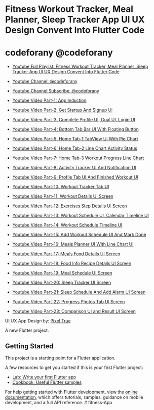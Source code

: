 # Fitness Workout Tracker, Meal Planner, Sleep Tracker App UI UX Design Convent Into Flutter Code

# codeforany @codeforany

- [Youtube Full Playlist: Fitness Workout Tracker, Meal Planner, Sleep Tracker App UI UX Design Convent Into Flutter Code](https://www.youtube.com/playlist?list=PLzcRC7PA0xWR1AY-uvplpAYoDFzRdUHgQ)
- [Youtube Channel: @codeforany](https://www.youtube.com/channel/UCdQTp9wRK5vAOlEQZf9PHSg)
- [Youtube Channel Subscribe: @codeforany](https://www.youtube.com/channel/UCdQTp9wRK5vAOlEQZf9PHSg?sub_confirmation=1)

- [Youtube Video Part-1: App Induction](https://youtu.be/GZzMnrGNZEA)
- [Youtube Video Part-2: Get Startup And Signup UI](https://youtu.be/pDoH7oheZRk)
- [Youtube Video Part-3: Complete Profile UI, Goal UI, Login UI](https://youtu.be/GrINadeF1Ic)
- [Youtube Video Part-4: Bottom Tab Bar UI With Floating Button](https://youtu.be/JYJbK7vTCJk)
- [Youtube Video Part-5: Home Tab-1 TabView UI With Pie Chart](https://youtu.be/jd6C5qCQ0B4)
- [Youtube Video Part-6: Home Tab-2 Line Chart Activity Status](https://youtu.be/VwikPX-9_rs)
- [Youtube Video Part-7: Home Tab-3 Workout Progress Line Chart](https://youtu.be/UX0UuPx8aRg)
- [Youtube Video Part-8: Activity Tracker UI And Notification UI](https://youtu.be/OjvOxsVVJSo)
- [Youtube Video Part-9: Profile Tab UI And Finished Workout UI](https://youtu.be/cF-x4xq99fw)
- [Youtube Video Part-10: Workout Tracker Tab UI](https://youtu.be/AUIR0RKRQwo)
- [Youtube Video Part-11: Workout Details UI Screen](https://youtu.be/ftAi1kfXObk)
- [Youtube Video Part-12: Exercises Step Details UI Screen](https://youtu.be/3Dfn54U340k)
- [Youtube Video Part-13: Workout Schedule UI, Calendar Timeline UI ](https://youtu.be/vARI416CLUA)
- [Youtube Video Part-14: Workout Schedule Timeline UI](https://youtu.be/G2jFJ3-HmkU)
- [Youtube Video Part-15: Add Workout Schedule UI And Mark Done](https://youtu.be/LL52gqRlMs8)
- [Youtube Video Part-16: Meals Planner UI With Line Chart UI](https://youtu.be/SqAwLgftzBI)
- [Youtube Video Part-17: Meals Food Details UI Screen](https://youtu.be/ppzr1VOT51s)
- [Youtube Video Part-18: Food Info Recipe Details UI Screen](https://youtu.be/isu4tYpcwcI)
- [Youtube Video Part-19: Meal Schedule UI Screen](https://youtu.be/Gvhz0PZIrTs)
- [Youtube Video Part-20: Sleep Tracker UI Screen](https://youtu.be/8QrKRt3Avkc)
- [Youtube Video Part-21: Sleep Schedule And Add Alarm UI Screen](https://youtu.be/GacvUiYp0uU)
- [Youtube Video Part-22: Progress Photos Tab UI Screen](https://youtu.be/0HC306fRSg0)
- [Youtube Video Part-23: Comparison UI and Result UI Screen](https://youtu.be/puds7ztrQ-c)


UI UX App Design by: [Pixel True](https://www.pixeltrue.com/free-ui-kits/fitness-app-ui-kit)

A new Flutter project.

## Getting Started

This project is a starting point for a Flutter application.

A few resources to get you started if this is your first Flutter project:

- [Lab: Write your first Flutter app](https://docs.flutter.dev/get-started/codelab)
- [Cookbook: Useful Flutter samples](https://docs.flutter.dev/cookbook)

For help getting started with Flutter development, view the
[online documentation](https://docs.flutter.dev/), which offers tutorials,
samples, guidance on mobile development, and a full API reference.
#   f i t n e s s - A p p  
 